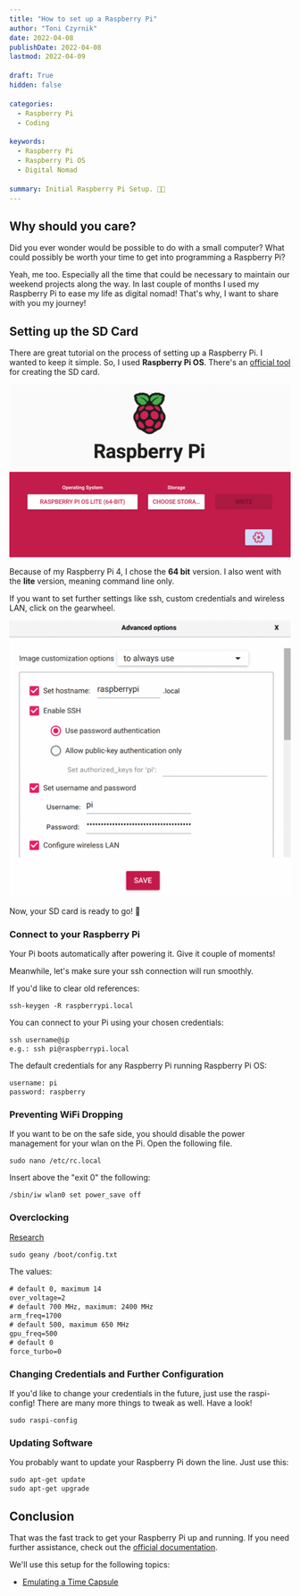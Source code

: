 ```yaml
---
title: "How to set up a Raspberry Pi"
author: "Toni Czyrnik"
date: 2022-04-08
publishDate: 2022-04-08
lastmod: 2022-04-09

draft: True
hidden: false

categories:
  - Raspberry Pi
  - Coding

keywords:
  - Raspberry Pi
  - Raspberry Pi OS
  - Digital Nomad

summary: Initial Raspberry Pi Setup. 👨‍💻
---
```


## Why should you care?

Did you ever wonder would be possible to do with a small computer? What could possibly be worth your time to get into programming a Raspberry Pi?

Yeah, me too. Especially all the time that could be necessary to maintain our weekend projects along the way. In last couple of months I used my Raspberry Pi to ease my life as digital nomad! That's why, I want to share with you my journey! 

## Setting up the SD Card

There are great tutorial on the process of setting up a Raspberry Pi. I wanted to keep it simple. So, I used **Raspberry Pi OS**. There's an [official tool](https://www.raspberrypi.com/software/) for creating the SD card. 

![Official Tool](./tool.png)

Because of my Raspberry Pi 4, I chose the **64 bit** version. I also went with the **lite** version, meaning command line only.

If you want to set further settings like ssh, custom credentials and wireless LAN, click on the gearwheel.

![Advanced Options](./options.png)

Now, your SD card is ready to go! 🎉

### Connect to your Raspberry Pi

Your Pi boots automatically after powering it. Give it couple of moments!

Meanwhile, let's make sure your ssh connection will run smoothly.

If you'd like to clear old references:

	ssh-keygen -R raspberrypi.local
	
You can connect to your Pi using your chosen credentials:

	ssh username@ip
	e.g.: ssh pi@raspberrypi.local

The default credentials for any Raspberry Pi running Raspberry Pi OS:

	username: pi
	password: raspberry
	

### Preventing WiFi Dropping

If you want to be on the safe side, you should disable the power management for your wlan on the Pi. Open the following file.

	sudo nano /etc/rc.local
	
Insert above the "exit 0" the following: 

	/sbin/iw wlan0 set power_save off
	
	
### Overclocking

[Research](https://qengineering.eu/overclocking-the-raspberry-pi-4.html)

	sudo geany /boot/config.txt
	
	
The values:

	# default 0, maximum 14
	over_voltage=2
	# default 700 MHz, maximum: 2400 MHz
	arm_freq=1700
	# default 500, maximum 650 MHz
	gpu_freq=500
	# default 0
	force_turbo=0
	
	
### Changing Credentials and Further Configuration

If you'd like to change your credentials in the future, just use the raspi-config! There are many more things to tweak as well. Have a look!

	sudo raspi-config

### Updating Software

You probably want to update your Raspberry Pi down the line. Just use this:

	sudo apt-get update 
	sudo apt-get upgrade 

## Conclusion

That was the fast track to get your Raspberry Pi up and running. If you need further assistance, check out the [official documentation](https://www.raspberrypi.com/documentation/computers/getting-started.html).

We'll use this setup for the following topics:

- [Emulating a Time Capsule](https://czyrnik.me/blog/how-to-use-a-raspberry-as-time-capsule)
